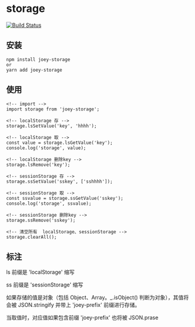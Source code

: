 # storage

[![Build Status](https://travis-ci.com/joeyczz/storage.svg?branch=master)](https://travis-ci.com/joeyczz/storage)

## 安装

```
npm install joey-storage
or 
yarn add joey-storage

```

## 使用

```
<!-- import -->
import storage from 'joey-storage';

<!-- localStorage 存 -->
storage.lsSetValue('key', 'hhhh');

<!-- localStorage 取 -->
const value = storage.lsGetValue('key');
console.log('storage', value);

<!-- localStorage 删除key -->
storage.lsRemove('key');

<!-- sessionStorage 存 -->
storage.ssSetValue('sskey', ['sshhhh']);

<!-- sessionStorage 取 -->
const ssvalue = storage.ssGetValue('sskey');
console.log('storage', ssvalue);

<!-- sessionStorage 删除key -->
storage.ssRemove('sskey');

<!-- 清空所有  localStorage、sessionStorage -->
storage.clearAll();

```

## 标注

ls 前缀是 'localStorage' 缩写

ss 前缀是 'sessionStorage' 缩写

如果存储的值是对象（包括 Object、Array。_.isObject() 判断为对象），其值将会被 JSON.stringify 并带上 'joey-prefix' 前缀进行存储。

当取值时，对应值如果包含前缀 'joey-prefix' 也将被 JSON.prase
